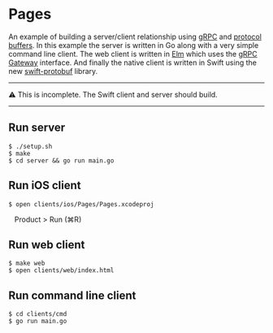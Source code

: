 # Pages

An example of building a server/client relationship using [gRPC][1] and [protocol
buffers][2]. In this example the server is written in Go along with a very simple
command line client. The web client is written in [Elm][3] which uses the [gRPC
Gateway][4] interface. And finally the native client is written in Swift using
the new [swift-protobuf][5] library.

---

:warning: This is incomplete. The Swift client and server should build.

---

## Run server

    $ ./setup.sh
    $ make
    $ cd server && go run main.go

## Run iOS client

    $ open clients/ios/Pages/Pages.xcodeproj
    Product > Run (⌘R)

## Run web client

    $ make web
    $ open clients/web/index.html

## Run command line client

    $ cd clients/cmd
    $ go run main.go

[1]:http://www.grpc.io
[2]:https://developers.google.com/protocol-buffers/
[3]:http://elm-lang.org
[4]:https://github.com/grpc-ecosystem/grpc-gateway
[5]:https://github.com/apple/swift-protobuf
